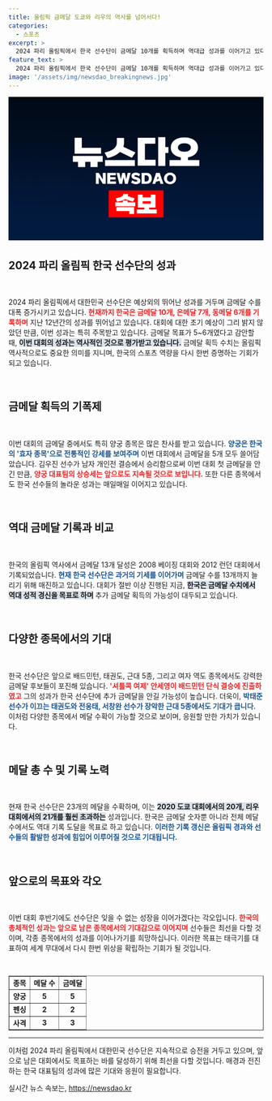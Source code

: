 ```yaml
---
title: 올림픽 금메달 도쿄와 리우의 역사를 넘어서다!
categories:
  - 스포츠
excerpt: >
  2024 파리 올림픽에서 한국 선수단이 금메달 10개를 획득하며 역대급 성과를 이어가고 있다. 남자 양궁 김우진의 금메달 추가로 금메달 기록 경신이 기대되며, 안세영과 태권도, 복싱 선수들의 도전이 주목받고 있다. 전체 메달 수 또한 역사적 기록을 넘어설 가능성이 커졌다!
feature_text: >
  2024 파리 올림픽에서 한국 선수단이 금메달 10개를 획득하며 역대급 성과를 이어가고 있다. 남자 양궁 김우진의 금메달 추가로 금메달 기록 경신이 기대되며, 안세영과 태권도, 복싱 선수들의 도전이 주목받고 있다. 전체 메달 수 또한 역사적 기록을 넘어설 가능성이 커졌다!
image: '/assets/img/newsdao_breakingnews.jpg'
---
```


<p><img src="/assets/img/newsdao_breakingnews.jpg" alt="flaretime 속보" /></p>

<h2 data-ke-size="size26">2024 파리 올림픽 한국 선수단의 성과</h2>

<p data-ke-size="size16">&nbsp;</p>

<p>2024 파리 올림픽에서 대한민국 선수단은 예상외의 뛰어난 성과를 거두며 금메달 수를 대폭 증가시키고 있습니다. <b><span style="color: #ee2323;">현재까지 한국은 금메달 10개, 은메달 7개, 동메달 6개를 기록하며</span></b> 지난 12년간의 성과를 뛰어넘고 있습니다. 대회에 대한 초기 예상이 그리 밝지 않았던 만큼, 이번 성과는 특히 주목받고 있습니다. 금메달 목표가 5~6개였다고 감안할 때, <b><span style="background-color: #21538527;">이번 대회의 성과는 역사적인 것으로 평가받고 있습니다.</span></b> 금메달 획득 수치는 올림픽 역사적으로도 중요한 의미를 지니며, 한국의 스포츠 역량을 다시 한번 증명하는 기회가 되고 있습니다.</p>

<p data-ke-size="size16">&nbsp;</p>

<h2 data-ke-size="size26">금메달 획득의 기폭제</h2>

<p data-ke-size="size16">&nbsp;</p>

<p>이번 대회의 금메달 중에서도 특히 양궁 종목은 많은 찬사를 받고 있습니다. <b><span style="color: #1a5490;">양궁은 한국의 '효자 종목'으로 전통적인 강세를 보여주며</span></b> 이번 대회에서 금메달을 5개 모두 쓸어담았습니다. 김우진 선수가 남자 개인전 결승에서 승리함으로써 이번 대회 첫 금메달을 안긴 만큼, <b><span style="color: #ee2323;">양궁 대표팀의 상승세는 앞으로도 지속될 것으로 보입니다.</span></b> 또한 다른 종목에서도 한국 선수들의 놀라운 성과는 매일매일 이어지고 있습니다. </p>

<p data-ke-size="size16">&nbsp;</p>

<h2 data-ke-size="size26">역대 금메달 기록과 비교</h2>

<p data-ke-size="size16">&nbsp;</p>

<p>한국의 올림픽 역사에서 금메달 13개 달성은 2008 베이징 대회와 2012 런던 대회에서 기록되었습니다. <b><span style="color: #1a5490;">현재 한국 선수단은 과거의 기세를 이어가며</span></b> 금메달 수를 13개까지 늘리기 위해 매진하고 있습니다. 대회가 절반 이상 진행된 지금, <b><span style="background-color: #21538527;">한국은 금메달 수치에서 역대 성적 경신을 목표로 하며</span></b> 추가 금메달 획득의 가능성이 대두되고 있습니다.</p>

<p data-ke-size="size16">&nbsp;</p>

<h2 data-ke-size="size26">다양한 종목에서의 기대</h2>

<p data-ke-size="size16">&nbsp;</p>

<p>한국 선수단은 앞으로 배드민턴, 태권도, 근대 5종, 그리고 여자 역도 종목에서도 강력한 금메달 후보들이 포진해 있습니다. <b><span style="color: #ee2323;">'셔틀콕 여제' 안세영이 배드민턴 단식 결승에 진출하였고</span></b> 그의 성과가 한국 선수단에 추가 금메달을 안길 가능성이 높습니다. 더욱이, <b><span style="color: #1a5490;">박태준 선수가 이끄는 태권도와 전웅태, 서창완 선수가 장악한 근대 5종에서도 기대가 큽니다.</span></b> 이처럼 다양한 종목에서 메달 수확이 가능할 것으로 보이며, 응원할 만한 가치가 있습니다.</p>

<p data-ke-size="size16">&nbsp;</p>

<h2 data-ke-size="size26">메달 총 수 및 기록 노력</h2>

<p data-ke-size="size16">&nbsp;</p>

<p>현재 한국 선수단은 23개의 메달을 수확하며, 이는 <b><span style="background-color: #21538527;">2020 도쿄 대회에서의 20개, 리우 대회에서의 21개를 훨씬 초과하는</span></b> 성과입니다. 한국은 금메달 숫자뿐 아니라 전체 메달 수에서도 역대 기록 도달을 목표로 하고 있습니다. <b><span style="color: #1a5490;">이러한 기록 갱신은 올림픽 경과와 선수들의 활발한 성과에 힘입어 이루어질 것으로 기대됩니다.</span></b></p>

<p data-ke-size="size16">&nbsp;</p>

<h2 data-ke-size="size26">앞으로의 목표와 각오</h2>

<p data-ke-size="size16">&nbsp;</p>

<p>이번 대회 후반기에도 선수단은 잊을 수 없는 성장을 이어가겠다는 각오입니다. <b><span style="color: #ee2323;">한국의 총체적인 성과는 앞으로 남은 종목에서의 기대감으로 이어지며</span></b> 선수들은 최선을 다할 것이며, 각종 종목에서의 성과를 이어나가기를 희망하십니다. 이러한 목표는 태극기를 대표하여 세계 무대에서 다시 한번 위상을 확립하는 기회가 될 것입니다.</p>

<p data-ke-size="size16">&nbsp;</p>

<table style="width: 100%; border-collapse: collapse;" border="1">
<tr>
<td style="text-align: center; height: 17px;"><b>종목</b></td>
<td style="text-align: center; height: 17px;"><b>메달 수</b></td>
<td style="text-align: center; height: 17px;"><b>금메달</b></td>
</tr>
<tr>
<td style="text-align: center; height: 17px;"><b>양궁</b></td>
<td style="text-align: center; height: 17px;"><b>5</b></td>
<td style="text-align: center; height: 17px;"><b>5</b></td>
</tr>
<tr>
<td style="text-align: center; height: 17px;"><b>펜싱</b></td>
<td style="text-align: center; height: 17px;"><b>2</b></td>
<td style="text-align: center; height: 17px;"><b>2</b></td>
</tr>
<tr>
<td style="text-align: center; height: 17px;"><b>사격</b></td>
<td style="text-align: center; height: 17px;"><b>3</b></td>
<td style="text-align: center; height: 17px;"><b>3</b></td>
</tr>
</table>

<hr>

<p>이처럼 2024 파리 올림픽에서 대한민국 선수단은 지속적으로 승전을 거두고 있으며, 앞으로 남은 대회에서도 목표하는 바를 달성하기 위해 최선을 다할 것입니다. 매경과 전진하는 한국 대표팀의 성과에 많은 기대와 응원이 필요합니다.</p>
실시간 뉴스 속보는, <a href="https://newsdao.kr" rel="dofollow">https://newsdao.kr</a>


